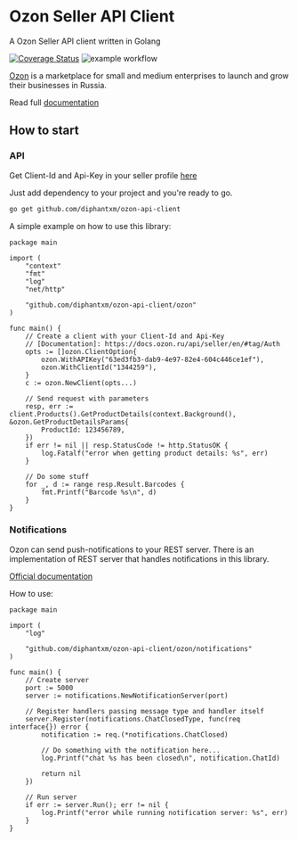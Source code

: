 # Ozon Seller API Client
A Ozon Seller API client written in Golang

[![Coverage Status](https://coveralls.io/repos/github/diPhantxm/ozon-api-client/badge.svg)](https://coveralls.io/github/diPhantxm/ozon-api-client)
![example workflow](https://github.com/diPhantxm/ozon-api-client/actions/workflows/tests.yml/badge.svg)

[Ozon](https://ozon.ru) is a marketplace for small and medium enterprises to launch and grow their businesses in Russia.

Read full [documentation](https://docs.ozon.ru/api/seller/en/#tag/Introduction)

## How to start
### API
Get Client-Id and Api-Key in your seller profile [here](https://seller.ozon.ru/app/settings/api-keys?locale=en)

Just add dependency to your project and you're ready to go.
```bash
go get github.com/diphantxm/ozon-api-client
```
A simple example on how to use this library:
```Golang
package main

import (
	"context"
	"fmt"
	"log"
	"net/http"

	"github.com/diphantxm/ozon-api-client/ozon"
)

func main() {
	// Create a client with your Client-Id and Api-Key
	// [Documentation]: https://docs.ozon.ru/api/seller/en/#tag/Auth
	opts := []ozon.ClientOption{
		ozon.WithAPIKey("63ed3fb3-dab9-4e97-82e4-604c446ce1ef"),
		ozon.WithClientId("1344259"),
	}
	c := ozon.NewClient(opts...)

	// Send request with parameters
	resp, err := client.Products().GetProductDetails(context.Background(), &ozon.GetProductDetailsParams{
		ProductId: 123456789,
	})
	if err != nil || resp.StatusCode != http.StatusOK {
		log.Fatalf("error when getting product details: %s", err)
	}

	// Do some stuff
	for _, d := range resp.Result.Barcodes {
		fmt.Printf("Barcode %s\n", d)
	}
}
```

### Notifications
Ozon can send push-notifications to your REST server. There is an implementation of REST server that handles notifications in this library.

[Official documentation](https://docs.ozon.ru/api/seller/en/#tag/push_intro)

How to use:
```Golang
package main

import (
	"log"

	"github.com/diphantxm/ozon-api-client/ozon/notifications"
)

func main() {
	// Create server
	port := 5000
	server := notifications.NewNotificationServer(port)

	// Register handlers passing message type and handler itself
	server.Register(notifications.ChatClosedType, func(req interface{}) error {
		notification := req.(*notifications.ChatClosed)

		// Do something with the notification here...
		log.Printf("chat %s has been closed\n", notification.ChatId)

		return nil
	})

	// Run server
	if err := server.Run(); err != nil {
		log.Printf("error while running notification server: %s", err)
	}
}
```
